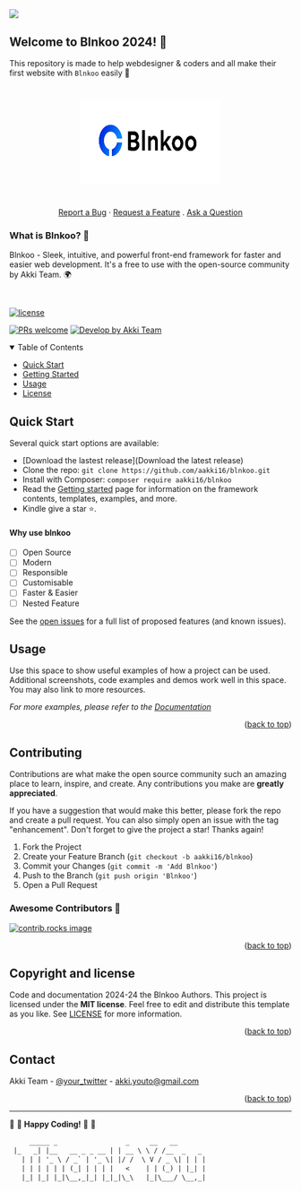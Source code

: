 <a id="rdme-top"></a>

<a href="https://github.com/aakki16/blnkoo/"> <img align='center' height="30" src="https://img.shields.io/badge/Blnkoo-v1-orange.svg?&style=for-the-badge&logo=KD&logoColor=blue" /> </a> <br>

## Welcome to Blnkoo 2024! 🎉

This repository is made to help webdesigner & coders and all make their first website with ```Blnkoo``` easily 🌱

<h1 align="center">
  <a href="https://github.com/aakki16/Blnkoo">
    <img src="./logo.svg" alt="Logo" width="250" height="150">
  </a>
</h1>
<div align="center">
  <br />
  <a href="https://github.com/aakki16/Blnkoo/issues/new?assignees=&labels=bug&template=BUG_REPORT.md&title=bug%3A+">Report a Bug</a>
  ·
  <a href="https://github.com/aakki16/Blnkoo/issues/new?assignees=&labels=enhancement&template=FEATURE_REQUEST.md&title=feat%3A+">Request a Feature</a>
  .
  <a href="https://github.com/aakki16/Blnkoo/discussions">Ask a Question</a>
</div>

### What is Blnkoo? 🤔

Blnkoo - Sleek, intuitive, and powerful front-end framework for faster and easier web development. It's a free to use with the open-source community by Akki Team. 🌍

<br />

[![license](https://img.shields.io/github/license/aakki16/blnkoo
)](LICENSE)

[![PRs welcome](https://img.shields.io/badge/PRs-welcome-ff69b4.svg?style=flat-square)](https://github.com/aakki16/blnkoo/issues?q=is%3Aissue+is%3Aopen+label%3A%22help+wanted%22)
[![Develop by Akki Team](https://img.shields.io/badge/made%20with%20%E2%99%A5%20by-Akki&nbsp;Team-ff1414.svg?style=flat-square)](https://github.com/Blnkoo)

</div>

<details open="open">
<summary>Table of Contents</summary>

- [Quick Start](#quick-start)
- [Getting Started](#getting-started)
- [Usage](#usage)
- [License](#license)

</details>

## Quick Start
Several quick start options are available:
- [Download the lastest release](Download the latest release)
- Clone the repo: ```git clone https://github.com/aakki16/blnkoo.git```
- Install with Composer: ```composer require aakki16/blnkoo```
- Read the [Getting started]() page for information on the framework contents, templates, examples, and more.
- Kindle give a star ⭐.

<!-- ROADMAP -->
#### Why use blnkoo

- [ ] Open Source
- [ ] Modern 
- [ ] Responsible
- [ ] Customisable
- [ ] Faster & Easier
- [ ] Nested Feature

See the [open issues](https://github.com/aakki16/Blnkoo/issues) for a full list of proposed features (and known issues).

<!-- Usage -->
## Usage

Use this space to show useful examples of how a project can be used. Additional screenshots, code examples and demos work well in this space. You may also link to more resources.

_For more examples, please refer to the [Documentation](https://blnkoo.vercel.app)_

<p align="right">(<a href="#rdme-top">back to top</a>)</p>

<!-- Contributing -->
## Contributing

Contributions are what make the open source community such an amazing place to learn, inspire, and create. Any contributions you make are **greatly appreciated**.

If you have a suggestion that would make this better, please fork the repo and create a pull request. You can also simply open an issue with the tag "enhancement".
Don't forget to give the project a star! Thanks again!

1. Fork the Project
2. Create your Feature Branch (`git checkout -b aakki16/blnkoo`)
3. Commit your Changes (`git commit -m 'Add Blnkoo'`)
4. Push to the Branch (`git push origin 'Blnkoo'`)
5. Open a Pull Request

### Awesome Contributors 🌟

<a href="">
  <img src="https://contrib.rocks/image?repo=aakki16/Blnkoo" alt="contrib.rocks image" />
</a>

<p align="right">(<a href="#rdme-top">back to top</a>)</p>

## Copyright and license

Code and documentation 2024-24 the Blnkoo Authors.
This project is licensed under the **MIT license**. Feel free to edit and distribute this template as you like.
See [LICENSE](LICENSE) for more information.

<p align="right">(<a href="#rdme-top">back to top</a>)</p>

<!-- Contact -->
## Contact

Akki Team - [@your_twitter](https://twitter.com/your_username) - akki.youto@gmail.com

<p align="right">(<a href="#rdme-top">back to top</a>)</p>

---

:tada: :confetti_ball: **Happy Coding!** :confetti_ball: :tada:

```
     _____ _                 _     __   __          
 |_   _| |__   __ _ _ __ | | __ \ \ / /__  _   _ 
   | | | '_ \ / _` | '_ \| |/ /  \ V / _ \| | | |
   | | | | | | (_| | | | |   <    | | (_) | |_| |
   |_| |_| |_|\__,_|_| |_|_|\_\   |_|\___/ \__,_|
```

